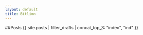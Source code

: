 ```yaml
---
layout: default
title: Bitlimn
---
```


##Posts
{{ site.posts | filter_drafts | concat_top_3: "index", "ind" }}
